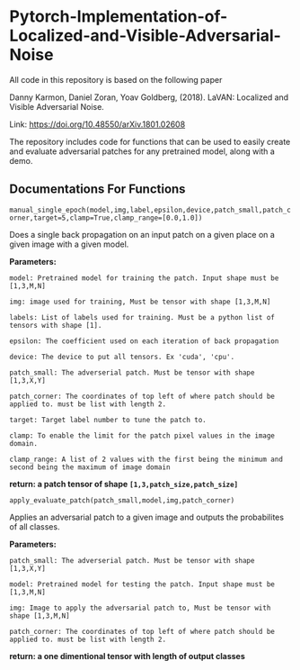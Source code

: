 # Pytorch-Implementation-of-Localized-and-Visible-Adversarial-Noise

All code in this repository is based on the following paper
 
Danny Karmon, Daniel Zoran, Yoav Goldberg, (2018). 
LaVAN: Localized and Visible Adversarial Noise. 

Link: https://doi.org/10.48550/arXiv.1801.02608

The repository includes code for functions that can be used to easily create  and evaluate adversarial patches for any pretrained model, along with a demo.

## Documentations For Functions

```manual_single_epoch(model,img,label,epsilon,device,patch_small,patch_corner,target=5,clamp=True,clamp_range=[0.0,1.0])```

Does a single back propagation on an input patch on a given place on a given image with a given model.

**Parameters:**

    model: Pretrained model for training the patch. Input shape must be [1,3,M,N]

    img: image used for training, Must be tensor with shape [1,3,M,N]

    labels: List of labels used for training. Must be a python list of tensors with shape [1].

    epsilon: The coefficient used on each iteration of back propagation

    device: The device to put all tensors. Ex 'cuda', 'cpu'.

    patch_small: The adverserial patch. Must be tensor with shape [1,3,X,Y]

    patch_corner: The coordinates of top left of where patch should be applied to. must be list with length 2.

    target: Target label number to tune the patch to.

    clamp: To enable the limit for the patch pixel values in the image domain.

    clamp_range: A list of 2 values with the first being the minimum and second being the maximum of image domain

**return: a patch tensor of shape `[1,3,patch_size,patch_size]`**


```apply_evaluate_patch(patch_small,model,img,patch_corner)```

Applies an adversarial patch to a given image and outputs the probabilites of all classes.

**Parameters:**

    patch_small: The adverserial patch. Must be tensor with shape [1,3,X,Y]

    model: Pretrained model for testing the patch. Input shape must be [1,3,M,N]

    img: Image to apply the adversarial patch to, Must be tensor with shape [1,3,M,N]

    patch_corner: The coordinates of top left of where patch should be applied to. must be list with length 2.

**return: a one dimentional tensor with length of output classes**
